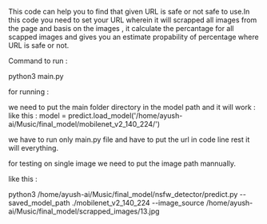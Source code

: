 This code can help you to find that given URL is safe or not safe to use.In this code you need to set your URL wherein it will scrapped all images from the page and basis on the images , it calculate the percantage for all scapped images and gives you an estimate propability of percentage where URL is safe or not.


Command to run :

python3 main.py

for running :

we need to put the main folder directory in the model path and it will work :
like this : 
model = predict.load_model('/home/ayush-ai/Music/final_model/mobilenet_v2_140_224/')

we have to run only main.py file and have to put the url in code line rest it will everything.

for testing on single image we need to put the image path mannually.

like this : 

python3 /home/ayush-ai/Music/final_model/nsfw_detector/predict.py --saved_model_path ./mobilenet_v2_140_224 --image_source /home/ayush-ai/Music/final_model/scrapped_images/13.jpg

